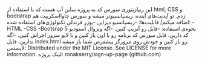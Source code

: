 این ریپازیتوری سورس کد یه پروژه ساین آپ هست که با استفاده از html, CSS و bootstrap زدم. تو آپدیت‌های آینده، ریسپانسیوتر میشه و سورس جاوااسکریپت هم اضافه میکنم/ 
قابلیت‌ها: 
-ریسپانسیو دیزاین 
-یوزر فرندلی
تکنولوژی‌های استفاده شده: 
-HTML
-CSS
-Bootsrap 5
نحوه‌ی استفاده: 
-فایل رو آنزیپ کنین. 
-اگه ویژوال استودیو کد دارین، فایل سورس کد برنامه رو با اون باز کنین و با لایو سرور اجراش کنین. 
-اگه ندارین، فایل index.html رو باز کنین و خودش روی مرورگر پیشفرض شما باز میشه.  
لایسنس:
Distributed under the MIT License. See LICENSE for more information.
لینک پروژه:
ronakserry/sign-up-page (github.com) 
